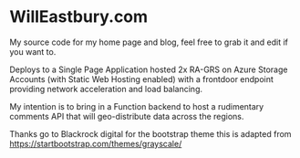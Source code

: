 # WillEastbury.com
My source code for my home page and blog, feel free to grab it and edit if you want to.

Deploys to a Single Page Application hosted 2x RA-GRS on Azure Storage Accounts (with Static Web Hosting enabled) with a frontdoor endpoint providing network acceleration and load balancing.

My intention is to bring in a Function backend to host a rudimentary comments API that will geo-distribute data across the regions. 

Thanks go to Blackrock digital for the bootstrap theme this is adapted from https://startbootstrap.com/themes/grayscale/

